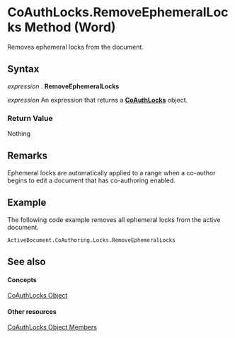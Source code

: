 
# CoAuthLocks.RemoveEphemeralLocks Method (Word)

Removes ephemeral locks from the document.


## Syntax

 _expression_ . **RemoveEphemeralLocks**

 _expression_ An expression that returns a **[CoAuthLocks](589763ed-8463-6988-3817-9c2152506d16.md)** object.


### Return Value

Nothing


## Remarks

Ephemeral locks are automatically applied to a range when a co-author begins to edit a document that has co-authoring enabled.


## Example

The following code example removes all ephemeral locks from the active document.


```
ActiveDocument.CoAuthoring.Locks.RemoveEphemeralLocks  

```


## See also


#### Concepts


[CoAuthLocks Object](589763ed-8463-6988-3817-9c2152506d16.md)
#### Other resources


[CoAuthLocks Object Members](8ed97f6f-7fc1-f78c-6195-ac4e46e69921.md)
